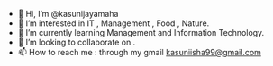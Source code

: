 - 👋 Hi, I’m @kasunijayamaha
- 👀 I’m interested in IT , Management , Food , Nature.
- 🌱 I’m currently learning Management and Information Technology.
- 💞️ I’m looking to collaborate on .
- 📫 How to reach me : through my gmail kasuniisha99@gmail.com

<!---
kasunijayamaha/kasunijayamaha is a ✨ special ✨ repository because its `README.md` (this file) appears on your GitHub profile.
You can click the Preview link to take a look at your changes.
--->

